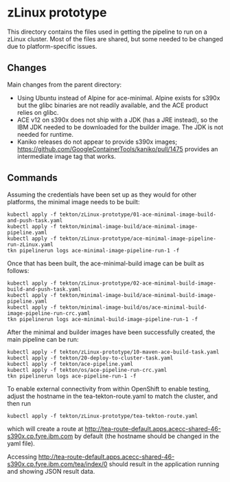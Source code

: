 # zLinux prototype

This directory contains the files used in getting the pipeline to run on a zLinux cluster.
Most of the files are shared, but some needed to be changed due to platform-specific issues.

## Changes

Main changes from the parent directory:

- Using Ubuntu instead of Alpine for ace-minimal. Alpine exists for s390x but the glibc binaries are not readily available, and the ACE product relies on glibc.
- ACE v12 on s390x does not ship with a JDK (has a JRE instead), so the IBM JDK needed to be downloaded for the builder image. The JDK is not needed for runtime.
- Kaniko releases do not appear to provide s390x images; https://github.com/GoogleContainerTools/kaniko/pull/1475 provides an intermediate image tag that works.

## Commands

Assuming the credentials have been set up as they would for other platforms, the minimal 
image needs to be built:

```
kubectl apply -f tekton/zLinux-prototype/01-ace-minimal-image-build-and-push-task.yaml
kubectl apply -f tekton/minimal-image-build/ace-minimal-image-pipeline.yaml
kubectl apply -f tekton/zLinux-prototype/ace-minimal-image-pipeline-run-zLinux.yaml
tkn pipelinerun logs ace-minimal-image-pipeline-run-1 -f
```

Once that has been built, the ace-minimal-build image can be built as follows:
```
kubectl apply -f tekton/zLinux-prototype/02-ace-minimal-build-image-build-and-push-task.yaml
kubectl apply -f tekton/minimal-image-build/ace-minimal-build-image-pipeline.yaml
kubectl apply -f tekton/minimal-image-build/os/ace-minimal-build-image-pipeline-run-crc.yaml
tkn pipelinerun logs ace-minimal-build-image-pipeline-run-1 -f
```

After the minimal and builder images have been successfully created, the main pipeline
can be run:
```
kubectl apply -f tekton/zLinux-prototype/10-maven-ace-build-task.yaml
kubectl apply -f tekton/20-deploy-to-cluster-task.yaml
kubectl apply -f tekton/ace-pipeline.yaml
kubectl apply -f tekton/os/ace-pipeline-run-crc.yaml
tkn pipelinerun logs ace-pipeline-run-1 -f
```

To enable external connectivity from within OpenShift to enable testing, adjust the 
hostname in the tea-tekton-route.yaml to match the cluster, and then run
```
kubectl apply -f tekton/zLinux-prototype/tea-tekton-route.yaml
```
which will create a route at http://tea-route-default.apps.acecc-shared-46-s390x.cp.fyre.ibm.com by 
default (the hostname should be changed  in the yaml file).

Accessing http://tea-route-default.apps.acecc-shared-46-s390x.cp.fyre.ibm.com/tea/index/0 should 
result in the application running and showing JSON result data.
